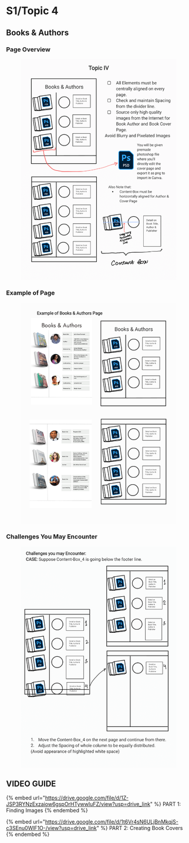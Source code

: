 # S1/Topic 4

## Books & Authors

### Page Overview

<figure><img src="../../.gitbook/assets/V2-Magazine Design Gudelines Book-22.png" alt=""><figcaption></figcaption></figure>

### Example of Page

<figure><img src="../../.gitbook/assets/V2-Magazine Design Gudelines Book-23.png" alt=""><figcaption></figcaption></figure>

### Challenges You May Encounter

<figure><img src="../../.gitbook/assets/V2-Magazine Design Gudelines Book-24.png" alt=""><figcaption></figcaption></figure>

## VIDEO GUIDE

{% embed url="https://drive.google.com/file/d/1Z-JSP3RYNzExzaiow6gspOrHTywwIuFZ/view?usp=drive_link" %}
PART 1: Finding Images
{% endembed %}

{% embed url="https://drive.google.com/file/d/1t6Vr4sN6ULjBnMkqjS-c3SEnu0WlF1O-/view?usp=drive_link" %}
PART 2: Creating Book Covers
{% endembed %}
